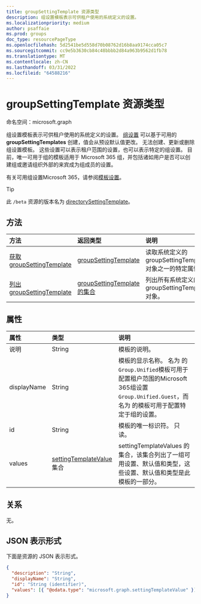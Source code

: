 ```yaml
---
title: groupSettingTemplate 资源类型
description: 组设置模板表示可供租户使用的系统定义的设置。
ms.localizationpriority: medium
author: psaffaie
ms.prod: groups
doc_type: resourcePageType
ms.openlocfilehash: 5d2541be5d558d70b08762d16b8aa9174cca05c7
ms.sourcegitcommit: cc9e5b3630cb84c48bbbb2d84a963b9562d1fb78
ms.translationtype: MT
ms.contentlocale: zh-CN
ms.lasthandoff: 03/31/2022
ms.locfileid: "64588216"
---
```

# <a name="groupsettingtemplate-resource-type"></a>groupSettingTemplate 资源类型

命名空间：microsoft.graph

组设置模板表示可供租户使用的系统定义的设置。 [组设置](groupsetting.md) 可以基于可用的 **groupSettingTemplates** 创建，值会从预设默认值更改。 无法创建、更新或删除组设置模板。 这些设置可以表示租户范围的设置，也可以表示特定的组设置。 目前，唯一可用于组的模板适用于 Microsoft 365 组，并包括诸如用户是否可以创建组或邀请组织外部的来宾成为组成员的设置。

有关可用组设置Microsoft 365，请参阅[模板设置](/azure/active-directory/enterprise-users/groups-settings-cmdlets)。

> [!TIP]
> 此 `/beta` 资源的版本名为 [directorySettingTemplate](/graph/api/resources/directorysettingtemplate?view=graph-rest-beta&preserve-view=true)。

## <a name="methods"></a>方法

| 方法                                                           | 返回类型                                                   | 说明                                                                             |
| :--------------------------------------------------------------- | :------------------------------------------------------------ | :-------------------------------------------------------------------------------------- |
| [获取 groupSettingTemplate](../api/groupsettingtemplate-get.md)   | [groupSettingTemplate](groupsettingtemplate.md)               | 读取系统定义的 groupSettingTemplate 对象之一的特定属性。 |
| [列出 groupSettingTemplate](../api/groupsettingtemplate-list.md) | [groupSettingTemplate 的集合](groupsettingtemplate.md) | 列出所有系统定义的 groupSettingTemplate 对象。                            |

## <a name="properties"></a>属性

| 属性    | 类型                                                       | 说明                                                                                                                                                                                                                          |
| :---------- | :--------------------------------------------------------- | :----------------------------------------------------------------------------------------------------------------------------------------------------------------------------------------------------------------------------------- |
| 说明 | String                                                     | 模板的说明。                                                                                                                                                                                                         |
| displayName | String                                                     | 模板的显示名称。 名为 的`Group.Unified`模板可用于配置租户范围的Microsoft 365组设置`Group.Unified.Guest`，而名为 的模板可用于配置特定于组的设置。 |
| id          | String                                                     | 模板的唯一标识符。 只读。                                                                                                                                                                                       |
| values      | [settingTemplateValue](settingtemplatevalue.md) 集合 | settingTemplateValues 的集合，该集合列出了一组可用设置、默认值和类型，这些设置、默认值和类型是此模板的一部分。                                                                                                          |

## <a name="relationships"></a>关系

无。

## <a name="json-representation"></a>JSON 表示形式

下面是资源的 JSON 表示形式。

<!--{
  "blockType": "resource",
  "openType": true,
  "optionalProperties": [],
  "keyProperty": "id",
  "baseType": "microsoft.graph.directoryObject",
  "@odata.type": "microsoft.graph.groupSettingTemplate"
}-->

```json
{
  "description": "String",
  "displayName": "String",
  "id": "String (identifier)",
  "values": [{ "@odata.type": "microsoft.graph.settingTemplateValue" }]
}
```

<!-- uuid: 8fcb5dbc-d5aa-4681-8e31-b001d5168d79
2015-10-25 14:57:30 UTC -->
<!-- {
  "type": "#page.annotation",
  "description": "groupSettingTemplate resource",
  "keywords": "",
  "section": "documentation",
  "tocPath": ""
}-->
